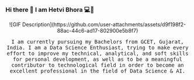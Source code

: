 ### Hi there 👋 I am Hetvi Bhora 💻👩



<p align="center">
<!--     <img src="https://github.com/user-attachments/assets/d9f198f2-88ac-44c6-ad17-802900e5b8f7" style="width: 500px ;height:200px% ;" > -->
<!--     ![image](https://github.com/user-attachments/assets/d9f198f2-88ac-44c6-ad17-802900e5b8f7) -->
<!-- ![gitgif](https://github.com/user-attachments/assets/85e1ef16-ca66-4baf-9cb8-d6e7c9a8d841) -->
![GIF Description](https://github.com/user-attachments/assets/d9f198f2-88ac-44c6-ad17-802900e5b8f7)


</p>


<p align="center">
<samp>
I am currently pursuing my Bachelors from GCET, Gujarat, India. I am a Data Science Enthusiast, trying to make every effort to improve my technical, analytical, and soft skills for personal development, as well as to be a meaningful contributor to technological field in order to become an excellent professional in the field of Data Science & AI.
</samp>
</p>

